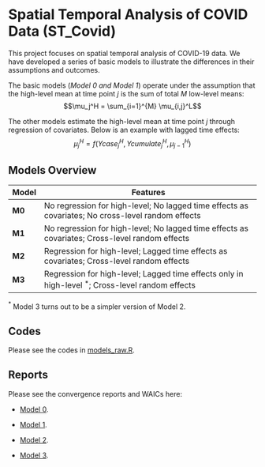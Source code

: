 # Spatial Temporal Analysis of COVID Data (ST_Covid)

This project focuses on spatial temporal analysis of COVID-19 data. We have developed a series of basic models to illustrate the differences in their assumptions and outcomes. 

The basic models (*Model 0 and Model 1*) operate under the assumption that the high-level mean at time point $j$ is the sum of total $M$ low-level means: 
$$\mu_j^H = \sum_{i=1}^{M} \mu_{i,j}^L$$

The other models estimate the high-level mean at time point $j$ through regression of covariates. Below is an example with lagged time effects: 
$$\mu_j^H = f(Ycase_{j}^H, Ycumulate_{j}^H, \mu_{j-1}^H)$$

## Models Overview

| Model | Features |
| ------------ | ------------ |
| **M0** | No regression for high-level; No lagged time effects as covariates; No cross-level random effects |
| **M1** | No regression for high-level; No lagged time effects as covariates; Cross-level random effects |
| **M2** | Regression for high-level; Lagged time effects as covariates; Cross-level random effects |
| **M3** | Regression for high-level; Lagged time effects only in high-level ${}^*$; Cross-level random effects |

${}^*$ Model 3 turns out to be a simpler version of Model 2.

## Codes

Please see the codes in [models_raw.R](https://github.com/Sijianf/ST_Covid/blob/main/codes/models_raw.R).

## Reports

Please see the convergence reports and WAICs here: 

- [Model 0](https://sijianf.github.io/ST_Covid/pages/Report_June_m0.html).

- [Model 1](https://sijianf.github.io/ST_Covid/pages/Report_June_m1.html).

- [Model 2](https://sijianf.github.io/ST_Covid/pages/Report_June_m2.html).

- [Model 3](https://sijianf.github.io/ST_Covid/pages/Report_June_m3.html).
